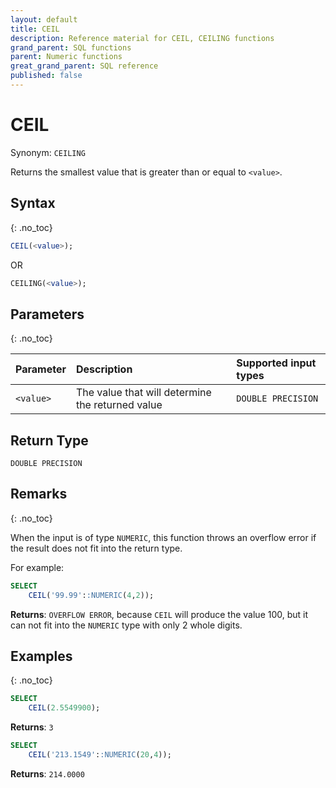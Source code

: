 ```yaml
---
layout: default
title: CEIL
description: Reference material for CEIL, CEILING functions
grand_parent: SQL functions
parent: Numeric functions
great_grand_parent: SQL reference
published: false
---
```


# CEIL
Synonym: `CEILING`

Returns the smallest value that is greater than or equal to `<value>`.

## Syntax
{: .no_toc}

```sql
CEIL(<value>); 
```
OR 
```sql
CEILING(<value>);
```
## Parameters
{: .no_toc}

| Parameter | Description                                                                                                                               | Supported input types                                                          |
| :--------- | :----------------------------------------------------------------------------------------------------------------------------------------- |:-------------------------------------------------------------------------------|
| `<value>`   | The value that will determine the returned value | `DOUBLE PRECISION` |

## Return Type
`DOUBLE PRECISION`

## Remarks
{: .no_toc}

When the input is of type `NUMERIC`, this function throws an overflow error if the result does not fit into the return type.

For example:
```sql
SELECT
    CEIL('99.99'::NUMERIC(4,2));
```

**Returns**: `OVERFLOW ERROR`, because `CEIL` will produce the value 100, but it can not fit into the `NUMERIC` type with only 2 whole digits.


## Examples
{: .no_toc}

```sql
SELECT
    CEIL(2.5549900);
```

**Returns**: `3`

```sql
SELECT
    CEIL('213.1549'::NUMERIC(20,4));
```

**Returns**: `214.0000`
